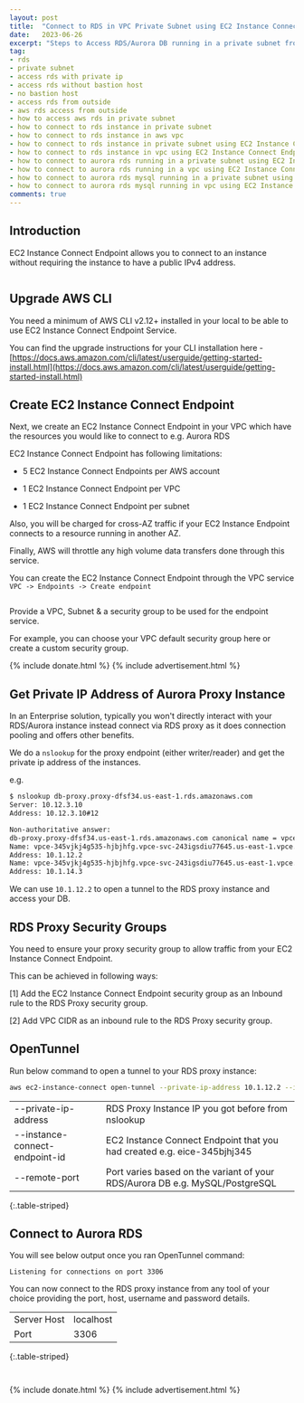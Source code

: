```yaml
---
layout: post
title:  "Connect to RDS in VPC Private Subnet using EC2 Instance Connect Endpoint (Local/Laptop)"
date:   2023-06-26
excerpt: "Steps to Access RDS/Aurora DB running in a private subnet from your local/laptop"
tag:
- rds
- private subnet
- access rds with private ip
- access rds without bastion host
- no bastion host
- access rds from outside
- aws rds access from outside
- how to access aws rds in private subnet
- how to connect to rds instance in private subnet
- how to connect to rds instance in aws vpc
- how to connect to rds instance in private subnet using EC2 Instance Connect Endpoint
- how to connect to rds instance in vpc using EC2 Instance Connect Endpoint
- how to connect to aurora rds running in a private subnet using EC2 Instance Connect Endpoint
- how to connect to aurora rds running in a vpc using EC2 Instance Connect Endpoint
- how to connect to aurora rds mysql running in a private subnet using EC2 Instance Connect Endpoint
- how to connect to aurora rds mysql running in vpc using EC2 Instance Connect Endpoint
comments: true
---
```


## Introduction

EC2 Instance Connect Endpoint allows you to connect to an instance without requiring the instance to have a public IPv4 address.

<figure>
    <a href="{{ site.url }}/assets/img/2023/06/rds-ec2-instance-connect-endpoint.png">
        <picture>
            <source type="image/webp" srcset="{{ site.url }}/assets/img/2023/06/rds-ec2-instance-connect-endpoint.webp">
            <source type="image/png" srcset="{{ site.url }}/assets/img/2023/06/rds-ec2-instance-connect-endpoint.png">
            <img src="{{ site.url }}/assets/img/2023/06/rds-ec2-instance-connect-endpoint.png" alt="">
        </picture>
    </a>
</figure>

## Upgrade AWS CLI

You need a minimum of AWS CLI v2.12+ installed in your local to be able to use EC2 Instance Connect Endpoint Service.

You can find the upgrade instructions for your CLI installation here - [https://docs.aws.amazon.com/cli/latest/userguide/getting-started-install.html](https://docs.aws.amazon.com/cli/latest/userguide/getting-started-install.html)

## Create EC2 Instance Connect Endpoint

Next, we create an EC2 Instance Connect Endpoint in your VPC which have the resources you would like to connect to e.g. Aurora RDS

EC2 Instance Connect Endpoint has following limitations:

- 5 EC2 Instance Connect Endpoints per AWS account

- 1 EC2 Instance Connect Endpoint per VPC

- 1 EC2 Instance Connect Endpoint per subnet

Also, you will be charged for cross-AZ traffic if your EC2 Instance Endpoint connects to a resource running in another AZ.

Finally, AWS will throttle any high volume data transfers done through this service.

You can create the EC2 Instance Connect Endpoint through the VPC service `VPC -> Endpoints -> Create endpoint`

<figure>
    <a href="{{ site.url }}/assets/img/2023/06/create-ec2-instance-connect-endpoint.png">
        <picture>
            <source type="image/webp" srcset="{{ site.url }}/assets/img/2023/06/create-ec2-instance-connect-endpoint.webp">
            <source type="image/png" srcset="{{ site.url }}/assets/img/2023/06/create-ec2-instance-connect-endpoint.png">
            <img src="{{ site.url }}/assets/img/2023/06/create-ec2-instance-connect-endpoint.png" alt="">
        </picture>
    </a>
</figure>

Provide a VPC, Subnet & a security group to be used for the endpoint service.

For example, you can choose your VPC default security group here or create a custom security group.

{% include donate.html %}
{% include advertisement.html %}

## Get Private IP Address of Aurora Proxy Instance

In an Enterprise solution, typically you won't directly interact with your RDS/Aurora instance instead connect via RDS proxy as it does connection pooling and offers other benefits.

We do a `nslookup` for the proxy endpoint (either writer/reader) and get the private ip address of the instances.

e.g.

```bash
$ nslookup db-proxy.proxy-dfsf34.us-east-1.rds.amazonaws.com
Server: 10.12.3.10
Address: 10.12.3.10#12

Non-authoritative answer:
db-proxy.proxy-dfsf34.us-east-1.rds.amazonaws.com canonical name = vpce-345vjkj4g535-hjbjhfg.vpce-svc-243igsdiu77645.us-east-1.vpce.amazonaws.com.
Name: vpce-345vjkj4g535-hjbjhfg.vpce-svc-243igsdiu77645.us-east-1.vpce.amazonaws.com
Address: 10.1.12.2
Name: vpce-345vjkj4g535-hjbjhfg.vpce-svc-243igsdiu77645.us-east-1.vpce.amazonaws.com
Address: 10.1.14.3
```

We can use `10.1.12.2` to open a tunnel to the RDS proxy instance and access your DB.

## RDS Proxy Security Groups

You need to ensure your proxy security group to allow traffic from your EC2 Instance Connect Endpoint.

This can be achieved in following ways:

[1] Add the EC2 Instance Connect Endpoint security group as an Inbound rule to the RDS Proxy security group.

[2] Add VPC CIDR as an inbound rule to the RDS Proxy security group.

## OpenTunnel

Run below command to open a tunnel to your RDS proxy instance:

```bash
aws ec2-instance-connect open-tunnel --private-ip-address 10.1.12.2 --instance-connect-endpoint-id <your-instance-connect-endpoint-id> --remote-port 3306 --local-port 3306
```

| | |
|---|---|
|--private-ip-address |RDS Proxy Instance IP you got before from nslookup |
|--instance-connect-endpoint-id |EC2 Instance Connect Endpoint that you had created e.g. eice-345bjhj345 |
|--remote-port |Port varies based on the variant of your RDS/Aurora DB e.g. MySQL/PostgreSQL |
{:.table-striped}

## Connect to Aurora RDS

You will see below output once you ran OpenTunnel command:

```text
Listening for connections on port 3306
```

You can now connect to the RDS proxy instance from any tool of your choice providing the port, host, username and password details.

| | |
|---|---|
|Server Host |localhost | 
|Port |3306 | 
{:.table-striped}

<figure>
    <a href="{{ site.url }}/assets/img/2023/06/dbeaver-remote-connect.png">
        <picture>
            <source type="image/webp" srcset="{{ site.url }}/assets/img/2023/06/dbeaver-remote-connect.webp">
            <source type="image/png" srcset="{{ site.url }}/assets/img/2023/06/dbeaver-remote-connect.png">
            <img src="{{ site.url }}/assets/img/2023/06/dbeaver-remote-connect.png" alt="">
        </picture>
    </a>
</figure>

<figure>
    <a href="{{ site.url }}/assets/img/2023/06/dbeaver-remote-connect-success.png">
        <picture>
            <source type="image/webp" srcset="{{ site.url }}/assets/img/2023/06/dbeaver-remote-connect-success.webp">
            <source type="image/png" srcset="{{ site.url }}/assets/img/2023/06/dbeaver-remote-connect-success.png">
            <img src="{{ site.url }}/assets/img/2023/06/dbeaver-remote-connect-success.png" alt="">
        </picture>
    </a>
</figure>

{% include donate.html %}
{% include advertisement.html %}